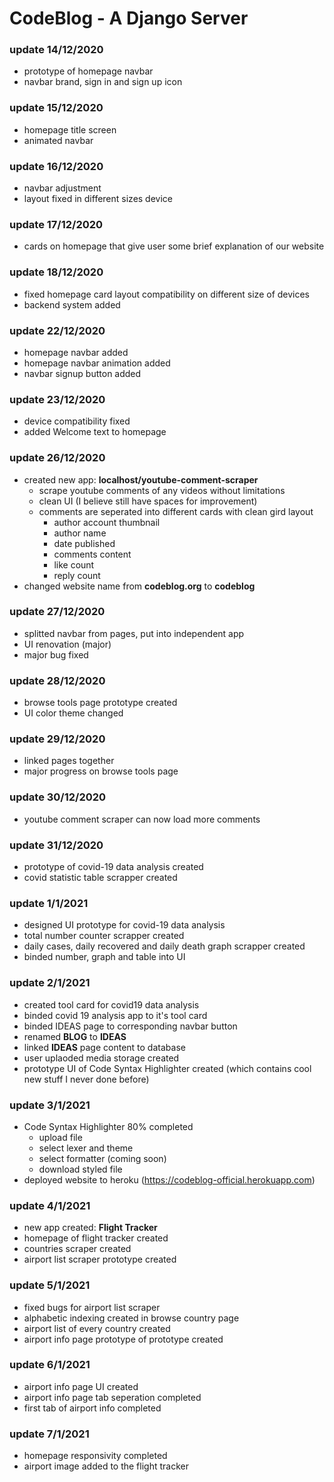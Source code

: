 # CodeBlog - A Django Server

### update 14/12/2020
- prototype of homepage navbar
- navbar brand, sign in and sign up icon

### update 15/12/2020
- homepage title screen
- animated navbar

### update 16/12/2020
- navbar adjustment
- layout fixed in different sizes device

### update 17/12/2020
- cards on homepage that give user some brief explanation of our website

### update 18/12/2020
- fixed homepage card layout compatibility on different size of devices
- backend system added

### update 22/12/2020
- homepage navbar added
- homepage navbar animation added
- navbar signup button added

### update 23/12/2020
- device compatibility fixed
- added Welcome text to homepage

### update 26/12/2020
- created new app: **localhost/youtube-comment-scraper**
  - scrape youtube comments of any videos without limitations
  - clean UI (I believe still have spaces for improvement)
  - comments are seperated into different cards with clean gird layout
    - author account thumbnail
    - author name
    - date published
    - comments content
    - like count
    - reply count
- changed website name from **codeblog.org** to **codeblog**

### update 27/12/2020
- splitted navbar from pages, put into independent app
- UI renovation (major)
- major bug fixed

### update 28/12/2020
- browse tools page prototype created
- UI color theme changed

### update 29/12/2020
- linked pages together
- major progress on browse tools page

### update 30/12/2020
- youtube comment scraper can now load more comments

### update 31/12/2020
- prototype of covid-19 data analysis created
- covid statistic table scrapper created

### update 1/1/2021
- designed UI prototype for covid-19 data analysis
- total number counter scrapper created
- daily cases, daily recovered and daily death graph scrapper created
- binded number, graph and table into UI

### update 2/1/2021
- created tool card for covid19 data analysis
- binded covid 19 analysis app to it's tool card
- binded IDEAS page to corresponding navbar button
- renamed **BLOG** to **IDEAS**
- linked **IDEAS** page content to database
- user uplaoded media storage created
- prototype UI of Code Syntax Highlighter created (which contains cool new stuff I never done before)

### update 3/1/2021
- Code Syntax Highlighter 80% completed
  - upload file
  - select lexer and theme
  - select formatter (coming soon)
  - download styled file
- deployed website to heroku (https://codeblog-official.herokuapp.com)

### update 4/1/2021
- new app created: **Flight Tracker**
- homepage of flight tracker created
- countries scraper created
- airport list scraper prototype created

### update 5/1/2021
- fixed bugs for airport list scraper
- alphabetic indexing created in browse country page
- airport list of every country created
- airport info page prototype of prototype created

### update 6/1/2021
- airport info page UI created
- airport info page tab seperation completed
- first tab of airport info completed

### update 7/1/2021
- homepage responsivity completed
- airport image added to the flight tracker
